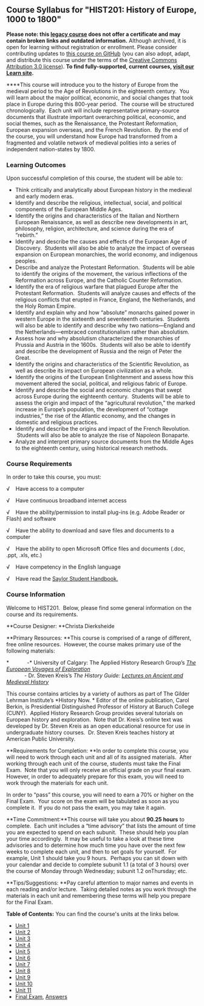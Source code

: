 Course Syllabus for "HIST201: History of Europe, 1000 to 1800"
--------------------------------------------------------------

**Please note: this [legacy course](https://sayloracademy.zendesk.com/hc/en-us/articles/206089967) does not offer a certificate and may contain 
broken links and outdated information.** Although archived, it is open 
for learning without registration or enrollment. Please consider contributing 
updates to [this course on GitHub](https://github.com/saylordotorg/course_hist201) 
(you can also adopt, adapt, and distribute this course under the terms of 
the [Creative Commons Attribution 3.0 license](http://creativecommons.org/licenses/by/3.0/)). **To find fully-supported, current courses, [visit our 
Learn site](https://learn.saylor.org).**

****This course will introduce you to the history of Europe from the
medieval period to the Age of Revolutions in the eighteenth century.
 You will learn about the major political, economic, and social changes
that took place in Europe during this 800-year period.  The course will
be structured chronologically.  Each unit will include representative
primary-source documents that illustrate important overarching
political, economic, and social themes, such as the Renaissance, the
Protestant Reformation, European expansion overseas, and the French
Revolution.  By the end of the course, you will understand how Europe
had transformed from a fragmented and volatile network of medieval
polities into a series of independent nation-states by 1800.

### Learning Outcomes

Upon successful completion of this course, the student will be able
to:  
  

-   Think critically and analytically about European history in the
    medieval and early modern eras.
-   Identify and describe the religious, intellectual, social, and
    political components of the European Middle Ages.
-   Identify the origins and characteristics of the Italian and Northern
    European Renaissance, as well as describe new developments in art,
    philosophy, religion, architecture, and science during the era of
    “rebirth.”
-   Identify and describe the causes and effects of the European Age of
    Discovery.  Students will also be able to analyze the impact of
    overseas expansion on European monarchies, the world economy, and
    indigenous peoples.
-   Describe and analyze the Protestant Reformation.  Students will be
    able to identify the origins of the movement, the various
    inflections of the Reformation across Europe, and the Catholic
    Counter Reformation.
-   Identify the era of religious warfare that plagued Europe after the
    Protestant Reformation.  Students will analyze causes and effects of
    the religious conflicts that erupted in France, England, the
    Netherlands, and the Holy Roman Empire.
-   Identify and explain why and how “absolute” monarchs gained power in
    western Europe in the sixteenth and seventeenth centuries.  Students
    will also be able to identify and describe why two nations—England
    and the Netherlands—embraced constitutionalism rather than
    absolutism.
-   Assess how and why absolutism characterized the monarchies of
    Prussia and Austria in the 1600s.  Students will also be able to
    identify and describe the development of Russia and the reign of
    Peter the Great.
-   Identify the origins and characteristics of the Scientific
    Revolution, as well as describe its impact on European civilization
    as a whole.
-   Identify the origins of the European Enlightenment and assess how
    this movement altered the social, political, and religious fabric of
    Europe.
-   Identify and describe the social and economic changes that swept
    across Europe during the eighteenth century.  Students will be able
    to assess the origin and impact of the “agricultural revolution,”
    the marked increase in Europe’s population, the development of
    “cottage industries,” the rise of the Atlantic economy, and the
    changes in domestic and religious practices.
-   Identify and describe the origins and impact of the French
    Revolution.  Students will also be able to analyze the rise of
    Napoleon Bonaparte.
-   Analyze and interpret primary source documents from the Middle Ages
    to the eighteenth century, using historical research methods.

### Course Requirements

In order to take this course, you must:  
  
 √    Have access to a computer  
  
 √    Have continuous broadband internet access  
  
 √    Have the ability/permission to install plug-ins (e.g. Adobe Reader
or Flash) and software  
  
 √    Have the ability to download and save files and documents to a
computer  
  
 √    Have the ability to open Microsoft Office files and documents
(.doc, .ppt, .xls, etc.)  
  
 √    Have competency in the English language  
  
 √    Have read the [Saylor Student
Handbook.](https://resources.saylor.org/archived/wp-content/uploads/2012/05/Saylor-StudentHandbook.pdf)

### Course Information

Welcome to HIST201.  Below, please find some general information on the
course and its requirements.

**Course Designer: **Christa Dierksheide

**Primary Resources: **This course is comprised of a range of different,
free online resources.  However, the course makes primary use of the
following materials:  
  
 *            -* University of Calgary: The Applied History Research
Group’s *[The European Voyages of
Exploration](http://www.ucalgary.ca/applied_history/tutor/eurvoya/intro.html)*  
             - Dr. Steven Kreis’s *The History Guide: [Lectures on
Ancient and Medieval History](http://www.historyguide.org/index.html)*

This course contains articles by a variety of authors as part of The
Gilder Lehrman Institute’s *History Now. * Editor of the online
publication, Carol Berkin, is Presidential Distinguished Professor of
History at Baruch College (CUNY).  Applied History Research Group
provides several tutorials on European history and exploration.  Note
that Dr. Kreis’s online text was developed by Dr. Steven Kreis as an
open educational resource for use in undergraduate history courses.  Dr.
Steven Kreis teaches history at American Public University.

**Requirements for Completion: **In order to complete this course, you
will need to work through each unit and all of its assigned materials. 
After working through each unit of the course, students must take the
Final Exam.  Note that you will only receive an official grade on your
final exam.  However, in order to adequately prepare for this exam, you
will need to work through the materials for each unit.

In order to “pass” this course, you will need to earn a 70% or higher on
the Final Exam.  Your score on the exam will be tabulated as soon as you
complete it.  If you do not pass the exam, you may take it again.

**Time Commitment:**This course will take you about **90.25 hours** to
complete.  Each unit includes a “time advisory” that lists the amount of
time you are expected to spend on each subunit.  These should help you
plan your time accordingly.  It may be useful to take a look at these
time advisories and to determine how much time you have over the next
few weeks to complete each unit, and then to set goals for yourself. 
For example, Unit 1 should take you 9 hours.  Perhaps you can sit down
with your calendar and decide to complete subunit 1.1 (a total of 3
hours) over the course of Monday through Wednesday; subunit 1.2
onThursday; etc.

**Tips/Suggestions: **Pay careful attention to major names and events in
each reading and/or lecture.  Taking detailed notes as you work through
the materials in each unit and remembering these terms will help you
prepare for the Final Exam.

**Table of Contents:** You can find the course's units at the links below.

- [Unit 1](https://legacy.saylor.org/hist201/Unit01/)
- [Unit 2](https://legacy.saylor.org/hist201/Unit02/)
- [Unit 3](https://legacy.saylor.org/hist201/Unit03/)
- [Unit 4](https://legacy.saylor.org/hist201/Unit04/)
- [Unit 5](https://legacy.saylor.org/hist201/Unit05/)
- [Unit 6](https://legacy.saylor.org/hist201/Unit06/)
- [Unit 7](https://legacy.saylor.org/hist201/Unit07/)
- [Unit 8](https://legacy.saylor.org/hist201/Unit08/)
- [Unit 9](https://legacy.saylor.org/hist201/Unit09/)
- [Unit 10](https://legacy.saylor.org/hist201/Unit10/)
- [Unit 11](https://legacy.saylor.org/hist201/Unit11/)
- [Final Exam](http://saylordotorg.github.io/LegacyExams/HIST/HIST201/HIST201-FinalExam.html), [Answers](http://saylordotorg.github.io/LegacyExams/HIST/HIST201/HIST201-FinalExam-Answers.html)
